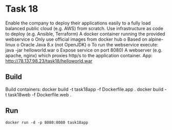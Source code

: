 # Task 18
Enable the company to deploy their applications easily to a fully load balanced public cloud (e.g. AWS) from scratch.
Use infrastructure as code to deploy (e.g. Ansible, Terraform)
A docker container running the provided webservice
o Only use official images from docker hub
o Based on alpine-linux
o Oracle Java 8.x (not OpenJDK)
o To run the webservice execute: java -jar helloworld.war
o Expose service on port 8080)
A webserver (e.g. apache, nginx) which proxies http/s to the application container.
App: http://78.137.98.23/task18/helloworld.war

## Build
  Build containers:
    docker build -t task18app -f Dockerfile.app .
    docker build -t task18web -f Dockerfile.web .


## Run
    docker run -d -p 8080:8080 task18app
